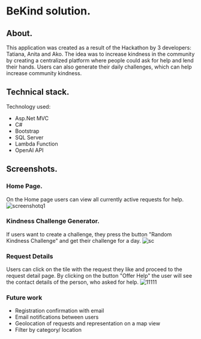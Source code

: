 # BeKind solution.

## About.
This application was created as a result of the Hackathon by 3 developers: Tatiana, Anita and Ako. The idea was to increase kindness in the community by creating a centralized platform where people could ask for help and lend their hands.
Users can also generate their daily challenges, which can help increase community kindness.

## Technical stack.
Technology used:
-	Asp.Net MVC
-	C#
-	Bootstrap
-	SQL Server
-	Lambda Function
-	OpenAI API
## Screenshots.
### Home Page.
On the Home page users can view all currently active requests for help.
![screenshotq1](https://github.com/TatianaPas/Beekind/assets/81549043/3b363b89-2037-404f-ac9a-9a23741afdfc)
### Kindness Challenge Generator.
If users want to create a challenge, they press the button "Random Kindness Challenge" and get their challenge for a day.
![sc](https://github.com/TatianaPas/Beekind/assets/81549043/76f51488-ed33-4b6f-b4c9-35ccc1dfe040)
### Request Details
Users can click on the tile with the request they like and proceed to the request detail page. By clicking on the button "Offer Help" the user will see the contact details of the person, who asked for help.
![11111](https://github.com/TatianaPas/Beekind/assets/81549043/fd575cc6-4ef2-420a-9eee-ed69b4be648d)

### Future work
- Registration confirmation with email
- Email notifications between users
- Geolocation of requests and representation on a map view
- Filter by category/ location


